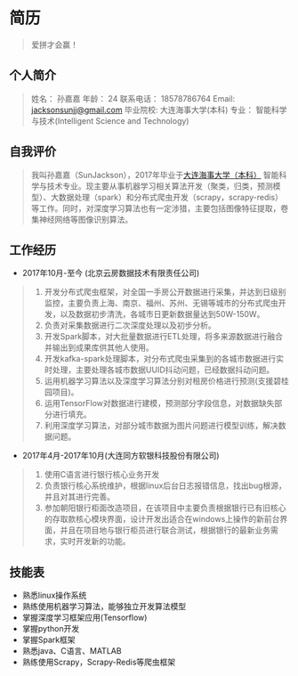 
简历
==

> 爱拼才会赢！


个人简介
--

> 姓名： 孙嘉嘉
> 年龄： 24
> 联系电话： 18578786764
> Email: jacksonsunjj@gmail.com
> 毕业院校: 大连海事大学(本科)
> 专业： 智能科学与技术(Intelligent Science and Technology)

自我评价
--

> 我叫孙嘉嘉（SunJackson），2017年毕业于[大连海事大学（本科）](https://baike.baidu.com/item/%E5%A4%A7%E8%BF%9E%E6%B5%B7%E4%BA%8B%E5%A4%A7%E5%AD%A6/193123)
> 智能科学与技术专业。现主要从事机器学习相关算法开发（聚类，归类，预测模型）、大数据处理（spark）和分布式爬虫开发（scrapy，scrapy-redis）等工作。同时，对深度学习算法也有一定涉猎，主要包括图像特征提取，卷集神经网络等图像识别算法。

工作经历
--

- 2017年10月-至今 (北京云房数据技术有限责任公司)
> 1. 开发分布式爬虫框架，对全国一手房公开数据进行采集，并达到日级别监控，主要负责上海、南京、福州、苏州、无锡等城市的分布式爬虫开发，以及数据初步清洗，各城市日更新数据量达到50W-150W。
> 2. 负责对采集数据进行二次深度处理以及初步分析。
> 3. 开发Spark脚本，对大批量数据进行ETL处理，将多来源数据进行融合并输出到成果库供其他人使用。
> 4. 开发kafka-spark处理脚本，对分布式爬虫采集到的各城市数据进行实时处理，主要处理各城市数据UUID抖动问题，已经数据抖动问题。
> 5. 运用机器学习算法以及深度学习算法分别对租房价格进行预测(支援碧桂园项目)。
> 6. 运用TensorFlow对数据进行建模，预测部分字段信息，对数据缺失部分进行填充。
> 7. 利用深度学习算法，对部分城市数据为图片问题进行模型训练，解决数据问题。


- 2017年4月-2017年10月(大连同方软银科技股份有限公司)
> 1. 使用C语言进行银行核心业务开发
> 2. 负责银行核心系统维护，根据linux后台日志报错信息，找出bug根源，并且对其进行完善。
> 3. 参加朝阳银行柜面改造项目，在该项目中主要负责根据银行已有旧核心的存取款核心模块界面，设计开发出适合在windows上操作的新前台界面，并且在项目地与银行柜员进行联合测试，根据银行的最新业务需求，实时开发新的功能。


技能表
--

- 熟悉linux操作系统
- 熟练使用机器学习算法，能够独立开发算法模型
- 掌握深度学习框架应用(Tensorflow)
- 掌握python开发
- 掌握Spark框架
- 熟悉java、C语言、MATLAB
- 熟练使用Scrapy，Scrapy-Redis等爬虫框架
